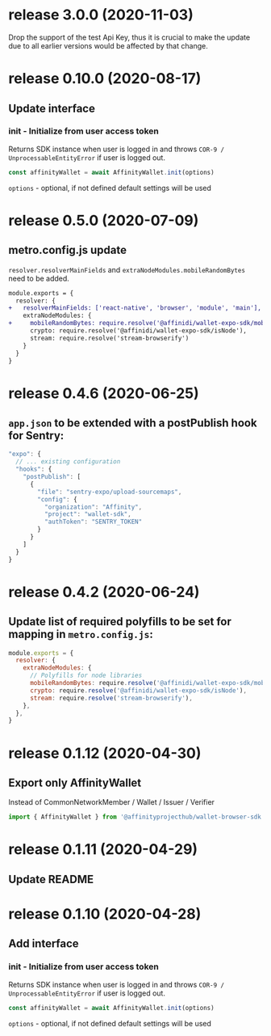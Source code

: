 # release 3.0.0 (2020-11-03)

Drop the support of the test Api Key, thus it is crucial to make the update due to all earlier versions would be affected by that change.

# release 0.10.0 (2020-08-17)

## Update interface

### init - Initialize from user access token

Returns SDK instance when user is logged in and throws `COR-9 / UnprocessableEntityError`
if user is logged out.

```ts
const affinityWallet = await AffinityWallet.init(options)
```

`options` - optional, if not defined default settings will be used

# release 0.5.0 (2020-07-09)

## metro.config.js update

`resolver.resolverMainFields` and `extraNodeModules.mobileRandomBytes` need to be added.

```diff
module.exports = {
  resolver: {
+   resolverMainFields: ['react-native', 'browser', 'module', 'main'],
    extraNodeModules: {
+     mobileRandomBytes: require.resolve('@affinidi/wallet-expo-sdk/mobileRandomBytes'),
      crypto: require.resolve('@affinidi/wallet-expo-sdk/isNode'),
      stream: require.resolve('stream-browserify')
    }
  }
}
```

# release 0.4.6 (2020-06-25)

## `app.json` to be extended with a postPublish hook for Sentry:

```js
"expo": {
  // ... existing configuration
  "hooks": {
    "postPublish": [
      {
        "file": "sentry-expo/upload-sourcemaps",
        "config": {
          "organization": "Affinity",
          "project": "wallet-sdk",
          "authToken": "SENTRY_TOKEN"
        }
      }
    ]
  }
}
```

# release 0.4.2 (2020-06-24)

## Update list of required polyfills to be set for mapping in `metro.config.js`:

```js
module.exports = {
  resolver: {
    extraNodeModules: {
      // Polyfills for node libraries
      mobileRandomBytes: require.resolve('@affinidi/wallet-expo-sdk/mobileRandomBytes'),
      crypto: require.resolve('@affinidi/wallet-expo-sdk/isNode'),
      stream: require.resolve('stream-browserify'),
    },
  },
}
```

# release 0.1.12 (2020-04-30)

## Export only AffinityWallet

Instead of CommonNetworkMember / Wallet / Issuer / Verifier

```ts
import { AffinityWallet } from '@affinityprojecthub/wallet-browser-sdk'
```

# release 0.1.11 (2020-04-29)

## Update README

# release 0.1.10 (2020-04-28)

## Add interface

### init - Initialize from user access token

Returns SDK instance when user is logged in and throws `COR-9 / UnprocessableEntityError`
if user is logged out.

```ts
const affinityWallet = await AffinityWallet.init(options)
```

`options` - optional, if not defined default settings will be used
